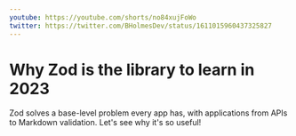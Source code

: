 ```yaml
---
youtube: https://youtube.com/shorts/no84xujFoWo
twitter: https://twitter.com/BHolmesDev/status/1611015960437325827
---
```


# Why Zod is the library to learn in 2023

Zod solves a base-level problem every app has, with applications from APIs to Markdown validation. Let's see why it's so useful!
